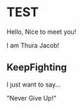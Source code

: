 # TEST

Hello, Nice to meet you!

I am Thura Jacob!

## KeepFighting

I just want to say...

"Never Give Up!"
